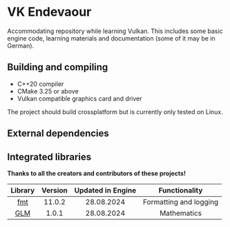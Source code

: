 # VK Endevaour

Accommodating repository while learning Vulkan. This includes some basic engine code, learning materials and documentation (some of it may be in German).

## Building and compiling

- C++20 compiler
- CMake 3.25 or above
- Vulkan compatible graphics card and driver

The project should build crossplatform but is currently only tested on Linux.

## External dependencies

## Integrated libraries

**Thanks to all the creators and contributors of these projects!**

| **Library**                                                          | **Version** | **Updated in Engine** | **Functionality**           |
|:--------------------------------------------------------------------:|:-----------:|:---------------------:|:---------------------------:|
| [fmt](https://github.com/fmtlib/fmt)                                 | 11.0.2      | 28.08.2024            | Formatting and logging      |
| [GLM](https://github.com/g-truc/glm)                                 | 1.0.1       | 28.08.2024            | Mathematics                 |
